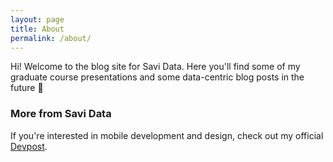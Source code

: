 ```yaml
---
layout: page
title: About
permalink: /about/
---
```


Hi! Welcome to the blog site for Savi Data. Here you'll find some of my graduate course presentations and some data-centric blog posts in the future 🔮

### More from Savi Data

If you're interested in mobile development and design, check out my official [Devpost](https://devpost.com/savidata).

